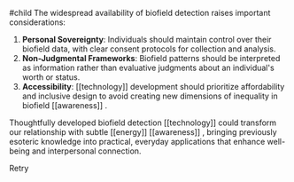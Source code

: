 #child 
The widespread availability of biofield detection raises important considerations:

1. **Personal Sovereignty**: Individuals should maintain control over their biofield data, with clear consent protocols for collection and analysis.
2. **Non-Judgmental Frameworks**: Biofield patterns should be interpreted as information rather than evaluative judgments about an individual's worth or status.
3. **Accessibility**: [[technology]]  development should prioritize affordability and inclusive design to avoid creating new dimensions of inequality in biofield [[awareness]] .

Thoughtfully developed biofield detection [[technology]]  could transform our relationship with subtle [[energy]]  [[awareness]] , bringing previously esoteric knowledge into practical, everyday applications that enhance well-being and interpersonal connection.

Retry